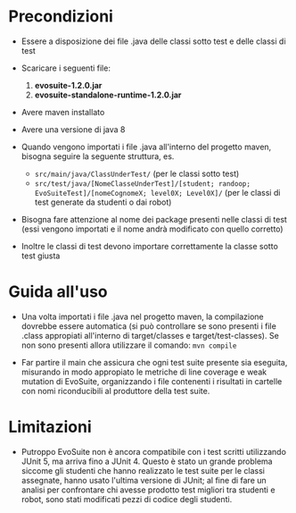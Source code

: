 # Precondizioni
- Essere a disposizione dei file .java delle classi sotto test e delle classi di test
- Scaricare i seguenti file:

  1. **evosuite-1.2.0.jar**
  2. **evosuite-standalone-runtime-1.2.0.jar**

- Avere maven installato

- Avere una versione di java 8

- Quando vengono importati i file .java all'interno del progetto maven, bisogna seguire la seguente struttura, es.

  - `src/main/java/ClassUnderTest/` (per le classi sotto test)
  - `src/test/java/[NomeClasseUnderTest]/[student; randoop; EvoSuiteTest]/[nomeCognomeX; level0X; Level0X]/` (per le classi di test generate da studenti o dai robot)

- Bisogna fare attenzione al nome dei package presenti nelle classi di test (essi vengono importati e il nome andrà modificato con quello corretto)

- Inoltre le classi di test devono importare correttamente la classe sotto test giusta

# Guida all'uso 
- Una volta importati i file .java nel progetto maven, la compilazione dovrebbe essere automatica (si può controllare se sono presenti i file .class appropiati all'interno di target/classes e target/test-classes). Se non sono presenti allora utilizzare il comando:
  `mvn compile`

- Far partire il main che assicura che ogni test suite presente sia eseguita, misurando in modo appropiato le metriche di line coverage e weak mutation di EvoSuite, organizzando i file contenenti i risultati in cartelle con nomi riconducibili al produttore della test suite.

# Limitazioni 
- Putroppo EvoSuite non è ancora compatibile con i test scritti utilizzando JUnit 5, ma arriva fino a JUnit 4. Questo è stato un grande problema siccome gli studenti che hanno realizzato le test suite per le classi assegnate, hanno usato l'ultima versione di JUnit; al fine di fare un analisi per confrontare chi avesse prodotto test migliori tra studenti e robot, sono stati modificati pezzi di codice degli studenti.
